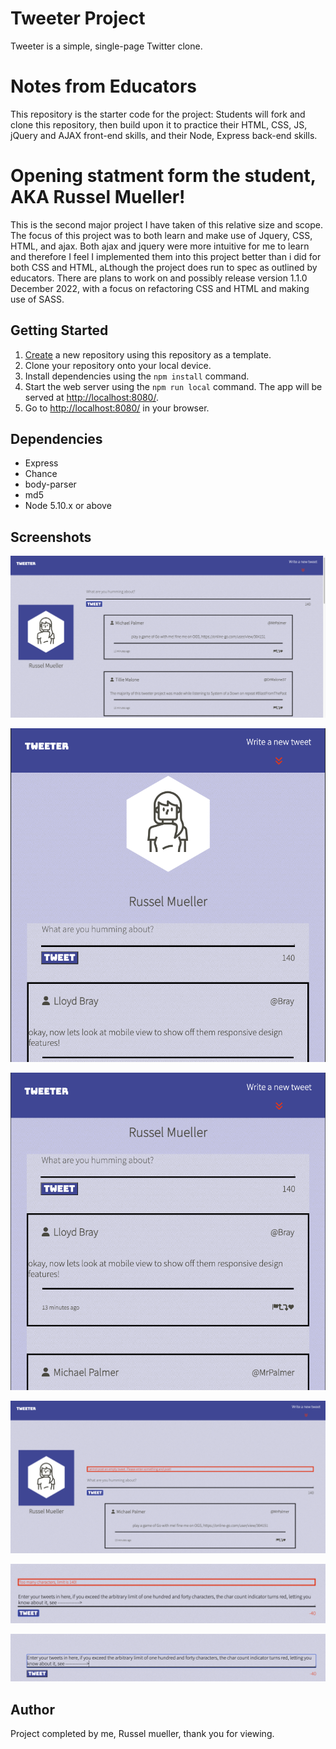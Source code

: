 # Tweeter Project

Tweeter is a simple, single-page Twitter clone.

# Notes from Educators
This repository is the starter code for the project: Students will fork and clone this repository, then build upon it to practice their HTML, CSS, JS, jQuery and AJAX front-end skills, and their Node, Express back-end skills. 

# Opening statment form the student, AKA Russel Mueller!
This is the second major project I have taken of this relative size and scope. The focus of this project was to both learn and make use of Jquery, CSS, HTML, and ajax. Both ajax and jquery were more intuitive for me to learn and therefore I feel I implemented them into this project better than i did for both CSS and HTML, aLthough the project does run to spec as outlined by educators. There are plans to work on and possibly release version 1.1.0 December 2022, with a focus on refactoring CSS and HTML and making use of SASS.

## Getting Started

1. [Create](https://docs.github.com/en/repositories/creating-and-managing-repositories/creating-a-repository-from-a-template) a new repository using this repository as a template.
2. Clone your repository onto your local device.
3. Install dependencies using the `npm install` command.
3. Start the web server using the `npm run local` command. The app will be served at <http://localhost:8080/>.
4. Go to <http://localhost:8080/> in your browser.

## Dependencies

- Express
- Chance
- body-parser
- md5
- Node 5.10.x or above

## Screenshots

!["Screenshot of the top of main page in desktop view"](https://github.com/Bohjaangles/tweeter/blob/master/Docs/Desktop-view-main-page.png)

!["Screenshot of main page in mobile view at the top of the page"](https://github.com/Bohjaangles/tweeter/blob/master/Docs/Mobile-view-pre-scroll.png)

!["Screenshot of main page in mobile view after scrolling a short bit"](https://github.com/Bohjaangles/tweeter/blob/master/Docs/mobile-view-after-scroll.png)

!["Screenshot of user error message display when character account exceeds posting limit"](https://github.com/Bohjaangles/tweeter/blob/master/Docs/user-error-message-zoomed-out.png)

!["Screenshot of close up same error message shown above"](https://github.com/Bohjaangles/tweeter/blob/master/Docs/inapp-user-error-message.png)

!["Screenshot of close up of the character counter changing to red to grab attention and indicate character count exceeds posting limit"](https://github.com/Bohjaangles/tweeter/blob/master/Docs/Highlight-dynamic-char-counter.png)

## Author
Project completed by me, Russel mueller, thank you for viewing. 
